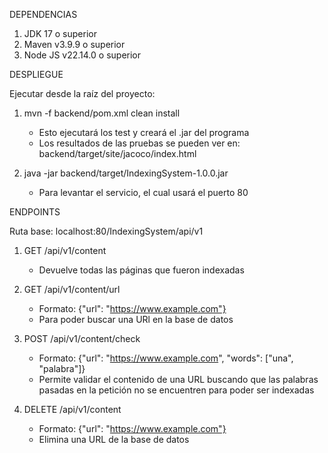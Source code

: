 DEPENDENCIAS

1. JDK 17 o superior
2. Maven v3.9.9 o superior
3. Node JS v22.14.0 o superior


DESPLIEGUE

Ejecutar desde la raíz del proyecto:

1. mvn -f backend/pom.xml clean install
    * Esto ejecutará los test y creará el .jar del programa
    * Los resultados de las pruebas se pueden ver en: backend/target/site/jacoco/index.html

2. java -jar backend/target/IndexingSystem-1.0.0.jar
    * Para levantar el servicio, el cual usará el puerto 80


ENDPOINTS

Ruta base: localhost:80/IndexingSystem/api/v1

1. GET /api/v1/content
    * Devuelve todas las páginas que fueron indexadas

2. GET /api/v1/content/url
    * Formato: {"url": "https://www.example.com"}
    * Para poder buscar una URl en la base de datos

3. POST /api/v1/content/check
    * Formato: {"url": "https://www.example.com", "words": ["una", "palabra"]}
    * Permite validar el contenido de una URL buscando que las palabras pasadas en la 
      petición no se encuentren para poder ser indexadas

4. DELETE /api/v1/content
    * Formato: {"url": "https://www.example.com"}
    * Elimina una URL de la base de datos